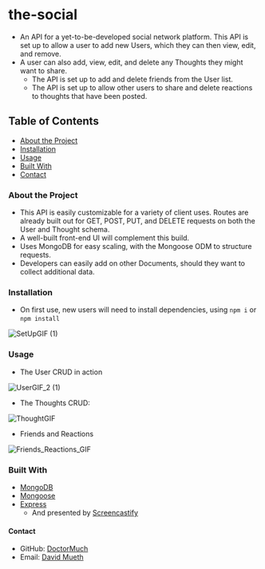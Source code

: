 # the-social

* An API for a yet-to-be-developed social network platform. This API is set up to allow a user to add new Users, which they can then view, edit, and remove. 
* A user can also add, view, edit, and delete any Thoughts they might want to share. 
   * The API is set up to add and delete friends from the User list.
   * The API is set up to allow other users to share and delete reactions to thoughts that have been posted.

## Table of Contents
* [About the Project](#about-the-project)
* [Installation](#installation)
* [Usage](#usage)
* [Built With](#built-with)
* [Contact](#contact)

### About the Project
* This API is easily customizable for a variety of client uses. Routes are already built out for GET, POST, PUT, and DELETE requests on both the User and Thought schema.
* A well-built front-end UI will complement this build. 
* Uses MongoDB for easy scaling, with the Mongoose ODM to structure requests. 
* Developers can easily add on other Documents, should they want to collect additional data.

### Installation

* On first use, new users will need to install dependencies, using ```npm i``` or ```npm install```

![SetUpGIF (1)](https://user-images.githubusercontent.com/78443941/145724894-04bbdc51-19cd-4cbe-a643-8aa62ee9067a.gif)

### Usage
* The User CRUD in action

![UserGIF_2 (1)](https://user-images.githubusercontent.com/78443941/145724862-9e558e87-fdb4-4ae6-a81d-62e4c9836124.gif)

* The Thoughts CRUD: 

![ThoughtGIF](https://user-images.githubusercontent.com/78443941/145725443-b19e2059-3b3f-4c0b-9557-1d91875d0cdd.gif)

* Friends and Reactions

![Friends_Reactions_GIF](https://user-images.githubusercontent.com/78443941/145725938-f1631940-1740-410e-a634-5398fcd0e799.gif)


### Built With
* [MongoDB](https://www.mongodb.com/)
* [Mongoose](https://mongoosejs.com/)
* [Express](https://expressjs.com/)
   * And presented by [Screencastify](https://www.screencastify.com/)
 
 #### Contact
 * GitHub: [DoctorMuch](https://github.com/DoctorMuch)
 * Email: [David Mueth](mailto:davidmueth@gmail.com)
